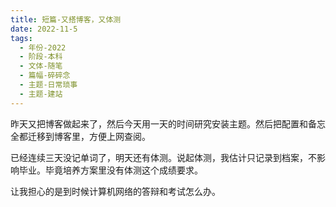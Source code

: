 ```yaml
---
title: 短篇-又搭博客，又体测
date: 2022-11-5
tags:
  - 年份-2022
  - 阶段-本科
  - 文体-随笔
  - 篇幅-碎碎念
  - 主题-日常琐事
  - 主题-建站
---
```


昨天又把博客做起来了，然后今天用一天的时间研究安装主题。然后把配置和备忘全都迁移到博客里，方便上网查阅。

已经连续三天没记单词了，明天还有体测。说起体测，我估计只记录到档案，不影响毕业。毕竟培养方案里没有体测这个成绩要求。

让我担心的是到时候计算机网络的答辩和考试怎么办。
